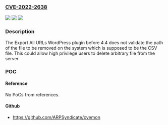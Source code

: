 ### [CVE-2022-2638](https://cve.mitre.org/cgi-bin/cvename.cgi?name=CVE-2022-2638)
![](https://img.shields.io/static/v1?label=Product&message=Export%20All%20URLs&color=blue)
![](https://img.shields.io/static/v1?label=Version&message=n%2Fa&color=blue)
![](https://img.shields.io/static/v1?label=Vulnerability&message=CWE-73%20External%20Control%20of%20File%20Name%20or%20Path&color=brighgreen)

### Description

The Export All URLs WordPress plugin before 4.4 does not validate the path of the file to be removed on the system which is supposed to be the CSV file. This could allow high privilege users to delete arbitrary file from the server

### POC

#### Reference
No PoCs from references.

#### Github
- https://github.com/ARPSyndicate/cvemon

